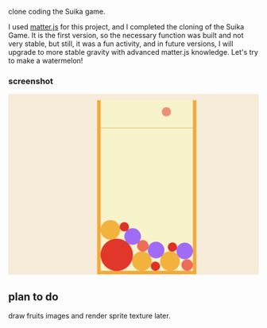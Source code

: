 clone coding the Suika game.

I used [matter.js](https://github.com/liabru/matter-js) for this project, and I completed the cloning of the Suika Game. It is the first version, so the necessary function was built and not very stable, but still, it was a fun activity, and in future versions, I will upgrade to more stable gravity with advanced matter.js knowledge. Let's try to make a watermelon!

### screenshot ###
![ScreenShot](./assets/screenshot.png)

## plan to do ##
draw fruits images and render sprite texture later.
